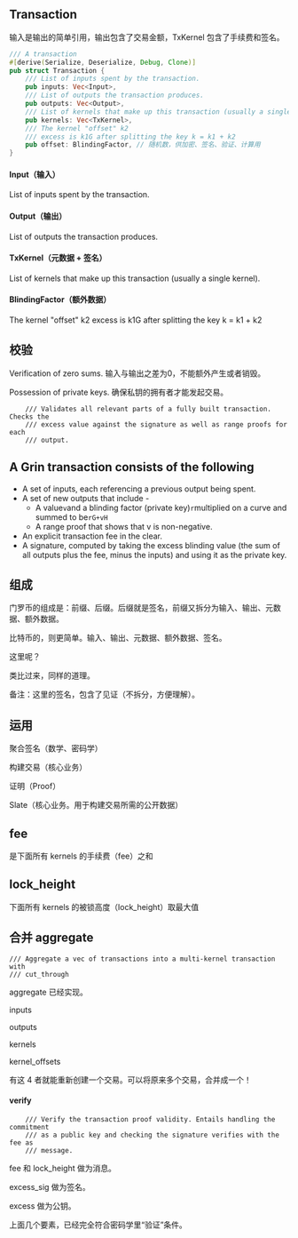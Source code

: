 ## Transaction

输入是输出的简单引用，输出包含了交易金额，TxKernel 包含了手续费和签名。

```rust
/// A transaction
#[derive(Serialize, Deserialize, Debug, Clone)]
pub struct Transaction {
    /// List of inputs spent by the transaction.
    pub inputs: Vec<Input>,
    /// List of outputs the transaction produces.
    pub outputs: Vec<Output>,
    /// List of kernels that make up this transaction (usually a single kernel).
    pub kernels: Vec<TxKernel>,
    /// The kernel "offset" k2
    /// excess is k1G after splitting the key k = k1 + k2
    pub offset: BlindingFactor, // 随机数，供加密、签名、验证、计算用
}
```

#### Input（输入）

List of inputs spent by the transaction.

#### Output（输出）

List of outputs the transaction produces.

#### TxKernel（元数据 + 签名）

List of kernels that make up this transaction \(usually a single kernel\).

#### BlindingFactor（额外数据）

The kernel "offset" k2 excess is k1G after splitting the key k = k1 + k2

## 校验

Verification of zero sums. 输入与输出之差为0，不能额外产生或者销毁。

Possession of private keys. 确保私钥的拥有者才能发起交易。

```
    /// Validates all relevant parts of a fully built transaction. Checks the
    /// excess value against the signature as well as range proofs for each
    /// output.
```

## A Grin transaction consists of the following

* A set of inputs, each referencing a previous output being spent.
* A set of new outputs that include -
  * A value`v`and a blinding factor \(private key\)`r`multiplied on a curve and summed to be`rG+vH`
  * A range proof that shows that v is non-negative.
* An explicit transaction fee in the clear.
* A signature, computed by taking the excess blinding value \(the sum of all outputs plus the fee, minus the inputs\) and using it as the private key.

## 组成

门罗币的组成是：前缀、后缀。后缀就是签名，前缀又拆分为输入、输出、元数据、额外数据。

比特币的，则更简单。输入、输出、元数据、额外数据、签名。

这里呢？

类比过来，同样的道理。

备注：这里的签名，包含了见证（不拆分，方便理解）。

## 运用

聚合签名（数学、密码学）

构建交易（核心业务）

证明（Proof）

Slate（核心业务。用于构建交易所需的公开数据）

## fee

是下面所有 kernels 的手续费（fee）之和

## lock\_height

下面所有 kernels 的被锁高度（lock\_height）取最大值

## 合并 aggregate

```
/// Aggregate a vec of transactions into a multi-kernel transaction with
/// cut_through
```

aggregate 已经实现。

inputs

outputs

kernels

kernel\_offsets

有这 4 者就能重新创建一个交易。可以将原来多个交易，合并成一个！

#### verify

```
	/// Verify the transaction proof validity. Entails handling the commitment
	/// as a public key and checking the signature verifies with the fee as
	/// message.
```

fee 和 lock\_height 做为消息。

excess\_sig 做为签名。

excess 做为公钥。

上面几个要素，已经完全符合密码学里“验证”条件。



